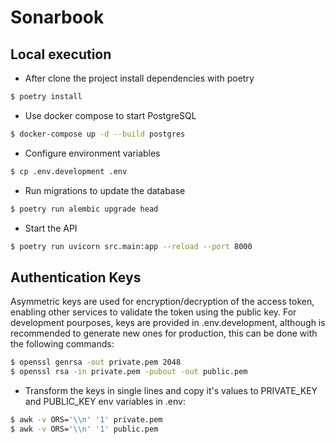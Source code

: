 # Sonarbook



## Local execution

- After clone the project install dependencies with poetry

```sh
$ poetry install
```

- Use docker compose to start PostgreSQL

```sh
$ docker-compose up -d --build postgres
```

- Configure environment variables

```sh
$ cp .env.development .env
```

- Run migrations to update the database

```sh
$ poetry run alembic upgrade head
```

- Start the API

```sh
$ poetry run uvicorn src.main:app --reload --port 8000
```


## Authentication Keys

Asymmetric keys are used for encryption/decryption of the access token, enabling other services to validate the token using the public key. For development pourposes, keys are provided in .env.development, although is recommended to generate new ones for production, this can be done with the following commands:

```sh
$ openssl genrsa -out private.pem 2048
$ openssl rsa -in private.pem -pubout -out public.pem
```

- Transform the keys in single lines and copy it's values to PRIVATE_KEY and PUBLIC_KEY env variables in .env:
```sh
$ awk -v ORS='\\n' '1' private.pem
$ awk -v ORS='\\n' '1' public.pem
```

